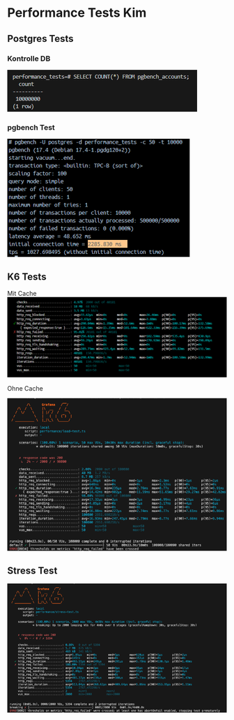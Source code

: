 # Performance Tests Kim
## Postgres Tests
### Kontrolle DB
![alt text](image.png)


### pgbench Test
![alt text](image-4.png)



## K6 Tests

Mit Cache
![alt text](image-3.png)

Ohne Cache

![alt text](image-5.png)

## Stress Test
![alt text](image-6.png)
